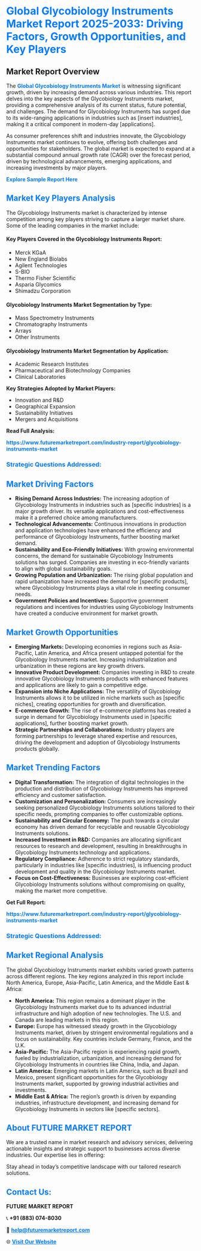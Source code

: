 <h1 style="color: #007BFF;">Global Glycobiology Instruments Market Report 2025-2033: Driving Factors, Growth Opportunities, and Key Players</h1>

<section id="overview">
<h2>Market Report Overview</h2>
<p>The <a href="https://www.futuremarketreport.com/industry-report/glycobiology-instruments-market" style="color: #007BFF; text-decoration: none;"><strong>Global Glycobiology Instruments Market</strong></a> is witnessing significant growth, driven by increasing demand across various industries. This report delves into the key aspects of the Glycobiology Instruments market, providing a comprehensive analysis of its current status, future potential, and challenges. The demand for Glycobiology Instruments has surged due to its wide-ranging applications in industries such as [insert industries], making it a critical component in modern-day [applications].</p>
<p>As consumer preferences shift and industries innovate, the Glycobiology Instruments market continues to evolve, offering both challenges and opportunities for stakeholders. The global market is expected to expand at a substantial compound annual growth rate (CAGR) over the forecast period, driven by technological advancements, emerging applications, and increasing investments by major players.</p>
</section>

<section id="overview">
<p><a href="https://www.futuremarketreport.com/request-sample/reportId=77606" style="color: #007BFF; text-decoration: none;"><strong>Explore Sample Report Here</strong></a></p>
</section>

<section id="key-players">
<h2 style="color: #007BFF;">Market Key Players Analysis</h2>
<p>The Glycobiology Instruments market is characterized by intense competition among key players striving to capture a larger market share. Some of the leading companies in the market include:</p>
<h4>Key Players Covered in the Glycobiology Instruments Report:</h4>
<ul><li>Merck KGaA</li><li>New England Biolabs</li><li>Agilent Technologies</li><li>S-BIO</li><li>Thermo Fisher Scientific</li><li>Asparia Glycomics</li><li>Shimadzu Corporation</li></ul>
<h4>Glycobiology Instruments Market Segmentation by Type:</h4>
<ul><li>Mass Spectrometry Instruments</li><li>Chromatography Instruments</li><li>Arrays</li><li>Other Instruments</li></ul>

<h4>Glycobiology Instruments Market Segmentation by Application:</h4>
<ul><li>Academic Research Institutes</li><li>Pharmaceutical and Biotechnology Companies</li><li>Clinical Laboratories</li></ul>
<p><strong>Key Strategies Adopted by Market Players:</strong></p>
<ul>
<li>Innovation and R&D</li>
<li>Geographical Expansion</li>
<li>Sustainability Initiatives</li>
<li>Mergers and Acquisitions</li>
</ul>
</section>

<section>
<p><strong>Read Full Analysis: </strong></p><a href="https://www.futuremarketreport.com/industry-report/glycobiology-instruments-market" style="color: #007BFF; text-decoration: none;"><strong>https://www.futuremarketreport.com/industry-report/glycobiology-instruments-market</strong></a>
<h3 style="color: #007BFF;">Strategic Questions Addressed:</h3>
</section>

<section id="driving-factors">
<h2 style="color: #007BFF;">Market Driving Factors</h2>
<ul>
<li><strong>Rising Demand Across Industries:</strong> The increasing adoption of Glycobiology Instruments in industries such as [specific industries] is a major growth driver. Its versatile applications and cost-effectiveness make it a preferred choice among manufacturers.</li>
<li><strong>Technological Advancements:</strong> Continuous innovations in production and application technologies have enhanced the efficiency and performance of Glycobiology Instruments, further boosting market demand.</li>
<li><strong>Sustainability and Eco-Friendly Initiatives:</strong> With growing environmental concerns, the demand for sustainable Glycobiology Instruments solutions has surged. Companies are investing in eco-friendly variants to align with global sustainability goals.</li>
<li><strong>Growing Population and Urbanization:</strong> The rising global population and rapid urbanization have increased the demand for [specific products], where Glycobiology Instruments plays a vital role in meeting consumer needs.</li>
<li><strong>Government Policies and Incentives:</strong> Supportive government regulations and incentives for industries using Glycobiology Instruments have created a conducive environment for market growth.</li>
</ul>
</section>

<section id="growth-opportunities">
<h2 style="color: #007BFF;">Market Growth Opportunities</h2>
<ul>
<li><strong>Emerging Markets:</strong> Developing economies in regions such as Asia-Pacific, Latin America, and Africa present untapped potential for the Glycobiology Instruments market. Increasing industrialization and urbanization in these regions are key growth drivers.</li>
<li><strong>Innovative Product Development:</strong> Companies investing in R&D to create innovative Glycobiology Instruments products with enhanced features and applications are likely to gain a competitive edge.</li>
<li><strong>Expansion into Niche Applications:</strong> The versatility of Glycobiology Instruments allows it to be utilized in niche markets such as [specific niches], creating opportunities for growth and diversification.</li>
<li><strong>E-commerce Growth:</strong> The rise of e-commerce platforms has created a surge in demand for Glycobiology Instruments used in [specific applications], further boosting market growth.</li>
<li><strong>Strategic Partnerships and Collaborations:</strong> Industry players are forming partnerships to leverage shared expertise and resources, driving the development and adoption of Glycobiology Instruments products globally.</li>
</ul>
</section>

<section id="trending-factors">
<h2 style="color: #007BFF;">Market Trending Factors</h2>
<ul>
<li><strong>Digital Transformation:</strong> The integration of digital technologies in the production and distribution of Glycobiology Instruments has improved efficiency and customer satisfaction.</li>
<li><strong>Customization and Personalization:</strong> Consumers are increasingly seeking personalized Glycobiology Instruments solutions tailored to their specific needs, prompting companies to offer customizable options.</li>
<li><strong>Sustainability and Circular Economy:</strong> The push towards a circular economy has driven demand for recyclable and reusable Glycobiology Instruments solutions.</li>
<li><strong>Increased Investment in R&D:</strong> Companies are allocating significant resources to research and development, resulting in breakthroughs in Glycobiology Instruments technology and applications.</li>
<li><strong>Regulatory Compliance:</strong> Adherence to strict regulatory standards, particularly in industries like [specific industries], is influencing product development and quality in the Glycobiology Instruments market.</li>
<li><strong>Focus on Cost-Effectiveness:</strong> Businesses are exploring cost-efficient Glycobiology Instruments solutions without compromising on quality, making the market more competitive.</li>
</ul>
</section>

<section>
<p><strong>Get Full Report: </strong></p><a href="https://www.futuremarketreport.com/industry-report/glycobiology-instruments-market" style="color: #007BFF; text-decoration: none;"><strong>https://www.futuremarketreport.com/industry-report/glycobiology-instruments-market</strong></a>
<h3 style="color: #007BFF;">Strategic Questions Addressed:</h3>
</section>


<section id="regional-analysis">
<h2 style="color: #007BFF;">Market Regional Analysis</h2>
<p>The global Glycobiology Instruments market exhibits varied growth patterns across different regions. The key regions analyzed in this report include North America, Europe, Asia-Pacific, Latin America, and the Middle East & Africa:</p>
<ul>
<li><strong>North America:</strong> This region remains a dominant player in the Glycobiology Instruments market due to its advanced industrial infrastructure and high adoption of new technologies. The U.S. and Canada are leading markets in this region.</li>
<li><strong>Europe:</strong> Europe has witnessed steady growth in the Glycobiology Instruments market, driven by stringent environmental regulations and a focus on sustainability. Key countries include Germany, France, and the U.K.</li>
<li><strong>Asia-Pacific:</strong> The Asia-Pacific region is experiencing rapid growth, fueled by industrialization, urbanization, and increasing demand for Glycobiology Instruments in countries like China, India, and Japan.</li>
<li><strong>Latin America:</strong> Emerging markets in Latin America, such as Brazil and Mexico, present significant opportunities for the Glycobiology Instruments market, supported by growing industrial activities and investments.</li>
<li><strong>Middle East & Africa:</strong> The region’s growth is driven by expanding industries, infrastructure development, and increasing demand for Glycobiology Instruments in sectors like [specific sectors].</li>
</ul>
</section>

<footer>
<h2 style="color: #007BFF;">About FUTURE MARKET REPORT</h2>
<p>We are a trusted name in market research and advisory services, delivering actionable insights and strategic support to businesses across diverse industries. Our expertise lies in offering:</p>

<p>Stay ahead in today’s competitive landscape with our tailored research solutions.</p>

<h2 style="color: #007BFF;">Contact Us:</h2>
<p><strong>FUTURE MARKET REPORT</strong></p>
<p>📞 <strong>+91 (883) 074-8030</strong></p>
<p>📧 <strong><a href="mailto:help@futuremarketreport.com" style="color: #007BFF;">help@futuremarketreport.com</a></strong></p>
<p>🌐 <strong><a href="https://www.futuremarketreport.com/" style="color: #007BFF;">Visit Our Website</a></strong></p>
</footer>